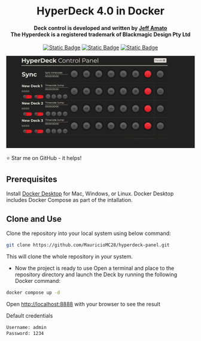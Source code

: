 <h1 align="center"> HyperDeck 4.0 in Docker </h1>
<h4 align="center">Deck control is developed and written by <a href="https://iamjeffamato.com">Jeff Amato</a><br>
The Hyperdeck is a registered trademark of Blackmagic Design Pty Ltd</h4>

<p align="center">
<a href="https://www.php.net/releases/7_4_29.php"><img alt="Static Badge" src="https://img.shields.io/badge/PHP-7.4.24-blue?style=flat-square&logo=php&logoSize=auto"></a>
<a href="https://hyperdeckpanel.com"><img alt="Static Badge" src="https://img.shields.io/badge/HyperDeck-4.0-blue?style=flat-square&logoSize=auto"></a>
<a href="https://www.docker.com"><img alt="Static Badge" src="https://img.shields.io/badge/Docker-27-blue?style=flat-square&logo=docker&logoSize=auto"></a>
</p>

<p align="center">
	<img src="panel/images/deckpanel.png"></img>
</p>

:star: Star me on GitHub - it helps!

## Prerequisites
Install <a href="https://docs.docker.com/get-docker">Docker Desktop</a> for Mac, Windows, or Linux. Docker Desktop includes Docker Compose as part of the intallation.


## Clone and Use 
Clone the repository into your local system using below command:

```bash
git clone https://github.com/MauricioMC28/hyperdeck-panel.git
```
This will clone the whole repository in your system.
- Now the project is ready to use
Open a terminal and place to the repository directory and launch the Deck by running the following Docker command:

```bash
docker compose up -d
```

Open <a href="http://localhost:8888">http://localhost:8888</a> with your browser to see the result<br />

Default credentials
```
Username: admin
Password: 1234
```

